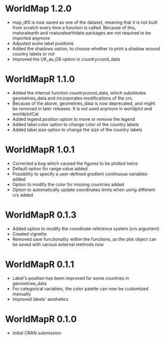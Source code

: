 # WorldMap 1.2.0

* map_df0 is now saved as one of the dataset, meaning that it is not built from scratch every time
  a function is called. Because of this, rnaturalearth and rnaturalearthdata packages are not required to be imported anymore
* Adjusted some label positions
* Added the shadows option, to choose whether to print a shadow around country
  labels or not
* Improved the UK_as_GB option in countrycoord_data


# WorldMapR 1.1.0

* Added the internal function countrycoord_data, which substitutes geometries_data and incorporates
  modifications of the crs.
* Because of the above, geometries_data is now deprecated, and might be removed in later releases.
  It is not used anymore in worldplot and worldplotCat
* Added legend.position option to move or remove the legend
* Added label.color option to change color of the country labels
* Added label.size option to change the size of the country labels


# WorldMapR 1.0.1

* Corrected a bug which caused the figures to be plotted twice
* Default option for range value added
* Possibility to specify a user-defined gradient continuous variables added
* Option to modify the color for missing countries added
* Option to automatically update coordinates limits when using different crs added

# WorldMapR 0.1.3

* Added option to modify the coordinate reference system (crs argument)
* Created vignette
* Removed save functionality within the functions, as the plot object can be saved with various external methods now

# WorldMapR 0.1.1

* Label's position has been improved for some countries in geometries_data
* For categorical variables, the color palette can now be customized manually 
* Improved labels' aesthetics


# WorldMapR 0.1.0

* Initial CRAN submission.

